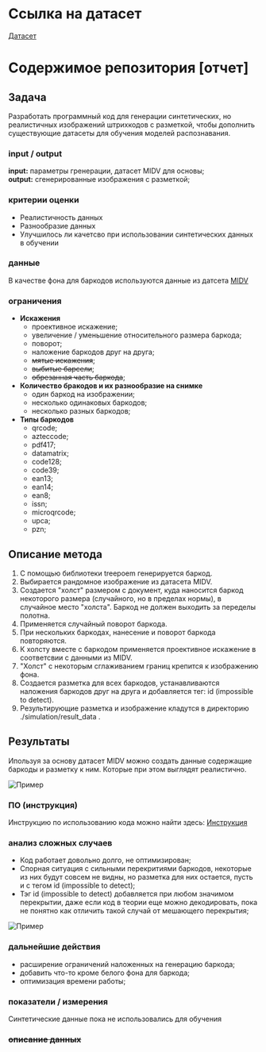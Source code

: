 # Ссылка на датасет

[Датасет](https://disk.yandex.ru/d/RlW-0dqfkZciDQ)



# Содержимое репозитория [отчет]

## Задача

Разработать программный код для генерации синтетических, но реалистичных изображений штрихкодов с разметкой, чтобы дополнить существующие датасеты для обучения моделей распознавания.

### input / output

**input:**    параметры гренерации, датасет MIDV для основы;\
**output:**   сгенерированные изображения с разметкой;

### критерии оценки

- Реалистичность данных
- Разнообразие данных
- Улучшилось ли качетсво при использовании синтетических данных в обучении

### данные

В качестве фона для баркодов используются данные из датсета [MIDV](https://www.kaggle.com/datasets/kontheeboonmeeprakob/midv500)

### ограничения

- **Искажения**
    - проективное искажение;
    - увеличение / уменьшение относительного размера баркода;
    - поворот;
    - наложение баркодов друг на друга;
    - ~~мятые искажения~~;
    - ~~выбитые барсели~~;
    - ~~обрезанная часть баркода~~;
- **Количество бракодов и их разнообразие на снимке**
    - один баркод на изображении;
    - несколько одинаковых баркодов;
    - несколько разных баркодов;
- **Типы баркодов**
    - qrcode; 
    - azteccode; 
    - pdf417; 
    - datamatrix; 
    - code128; 
    - code39; 
    - ean13; 
    - ean14; 
    - ean8; 
    - issn; 
    - microqrcode; 
    - upca; 
    - pzn; 

## Описание метода

1. С помощью библиотеки treepoem генерируется баркод.
2. Выбирается рандомное изображение из датасета MIDV.
3. Создается "холст" размером с документ, куда наносится баркод некоторого размера (случайного, но в пределах нормы), в случайное место "холста". Баркод не должен выходить за переделы полотна.
4. Применяется случайный поворот баркода.
5. При нескольких баркодах, нанесение и поворот баркода повторяются. 
6. К холсту вместе с баркодом применяется проективное искажение в соответсвии с данными из MIDV.
7. "Холст" с некоторым сглаживанием границ крепится к изображению фона.
8. Создается разметка для всех баркодов, устанавливаются наложения баркодов друг на друга и добавляется тег: id (impossible to detect).
9. Результирующие разметка и изображение кладутся в директорию ./simulation/result_data .

## Результаты

Ипользуя за основу датасет MIDV можно создать данные содержащие баркоды и разметку к ним. Которые при этом выглядят реалистично.

![Пример](images/ok_0.png)

### ПО (инструкция)

Инструкцию по использованию кода можно найти здесь:  [Инструкция](https://github.com/Keiko-Chan/mipt2025-Dudenko-E-I/blob/main/simulation/Readme.md)

### анализ сложных случаев

- Код работает довольно долго, не оптимизирован;
- Спорная ситуация с сильными перекритиями баркодов, некоторые из них будут совсем не видны, но разметка для них остается, пусть и с тегом id (impossible to detect);
- Тэг id (impossible to detect) добавляется при любом значимом перекрытии, даже если код в теории еще можно декодировать, пока не понятно как отличить такой случай от мешающего перекрытия;

![Пример](images/0.png)

### дальнейшие действия  

- расширение ограничений наложенных на генерацию баркода;
- добавить что-то кроме белого фона для баркода;
- оптимизация времени работы;

### показатели / измерения

Синтетические данные пока не использовались для обучения

### ~~описание данных~~


    

